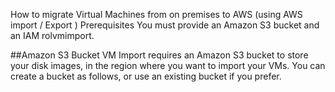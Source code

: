 How to migrate Virtual Machines from on premises to AWS (using AWS import / Export )
Prerequisites
You must provide an Amazon S3 bucket and an IAM rolvmimport.

##Amazon S3 Bucket
VM Import requires an Amazon S3 bucket to store your disk images, in the region where you want to import your VMs. You can create a bucket as follows, or use an existing bucket if you prefer.
